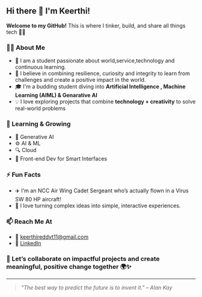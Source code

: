 ## Hi there 👋 I'm Keerthi!

**Welcome to my GitHub!** This is where I tinker, build, and share all things tech 🔧🚀

### 👩‍💻 About Me
- 🚀 I am a student passionate about world,service,technology and continuous learning.
- 🌱 I believe in combining resilience, curiosity and integrity to learn from challenges and create a positive impact in the world.
- 🎓 I'm a budding student diving into **Artificial Intelligence , Machine Learning (AIML) & Genarative AI**
- 💡 I love exploring projects that combine **technology + creativity** to solve real-world problems

### 🌱 Learning & Growing
- 🤖 Generative AI
- ⚙️ AI & ML
- 🔍 Cloud
- 📱 Front-end Dev for Smart Interfaces


### ⚡ Fun Facts
- ✈️ I'm an NCC Air Wing Cadet Sergeant who’s actually flown in a Virus SW 80 HP aircraft!
- 🧠 I love turning complex ideas into simple, interactive experiences.


### 📫 Reach Me At
- 📧 keerthireddyt11@gmail.com
- 💼 [LinkedIn](https://www.linkedin.com/in/keerthi-reddy-tkr)


### 👯 Let’s collaborate on impactful projects and create meaningful, positive change together 🌍✨

---

> *"The best way to predict the future is to invent it." – Alan Kay*


